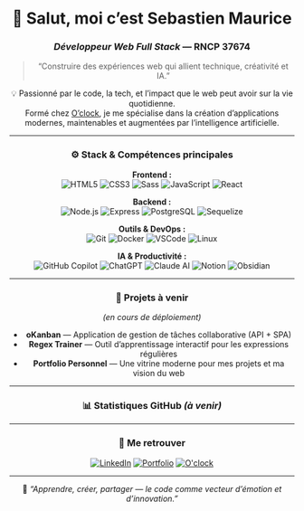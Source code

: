 <!-- 💻 Profil GitHub Pro - Sebastien Maurice -->
<!-- Inspiré du parcours O'clock / RNCP 37674 et du style André Leclercq -->

<div align="center">
  
# 👋 Salut, moi c’est Sebastien Maurice  
### *Développeur Web Full Stack* — RNCP 37674  
  
> “Construire des expériences web qui allient technique, créativité et IA.”  
  
💡 Passionné par le code, la tech, et l’impact que le web peut avoir sur la vie quotidienne.  
Formé chez [O’clock](https://oclock.io/), je me spécialise dans la création d’applications modernes, maintenables et augmentées par l’intelligence artificielle.  

---

### ⚙️ Stack & Compétences principales

**Frontend :**  
![HTML5](https://img.shields.io/badge/-HTML5-E34F26?logo=html5&logoColor=white)
![CSS3](https://img.shields.io/badge/-CSS3-1572B6?logo=css3&logoColor=white)
![Sass](https://img.shields.io/badge/-Sass-CC6699?logo=sass&logoColor=white)
![JavaScript](https://img.shields.io/badge/-JavaScript-F7DF1E?logo=javascript&logoColor=black)
![React](https://img.shields.io/badge/-React-61DAFB?logo=react&logoColor=black)

**Backend :**  
![Node.js](https://img.shields.io/badge/-Node.js-339933?logo=node.js&logoColor=white)
![Express](https://img.shields.io/badge/-Express-000000?logo=express&logoColor=white)
![PostgreSQL](https://img.shields.io/badge/-PostgreSQL-4169E1?logo=postgresql&logoColor=white)
![Sequelize](https://img.shields.io/badge/-Sequelize-52B0E7?logo=sequelize&logoColor=white)

**Outils & DevOps :**  
![Git](https://img.shields.io/badge/-Git-F05032?logo=git&logoColor=white)
![Docker](https://img.shields.io/badge/-Docker-2496ED?logo=docker&logoColor=white)
![VSCode](https://img.shields.io/badge/-VSCode-007ACC?logo=visualstudiocode&logoColor=white)
![Linux](https://img.shields.io/badge/-Linux-FCC624?logo=linux&logoColor=black)

**IA & Productivité :**  
![GitHub Copilot](https://img.shields.io/badge/-GitHub%20Copilot-000000?logo=githubcopilot&logoColor=white)
![ChatGPT](https://img.shields.io/badge/-ChatGPT-74aa9c?logo=openai&logoColor=white)
![Claude AI](https://img.shields.io/badge/-Claude%20AI-ff6f61?logo=anthropic&logoColor=white)
![Notion](https://img.shields.io/badge/-Notion-000000?logo=notion&logoColor=white)
![Obsidian](https://img.shields.io/badge/-Obsidian-483699?logo=obsidian&logoColor=white)

---

### 🚀 Projets à venir

*(en cours de déploiement)*  
- **oKanban** — Application de gestion de tâches collaborative (API + SPA)  
- **Regex Trainer** — Outil d’apprentissage interactif pour les expressions régulières  
- **Portfolio Personnel** — Une vitrine moderne pour mes projets et ma vision du web  

---

### 📊 Statistiques GitHub *(à venir)*

<!--
![Seb's GitHub Stats](https://github-readme-stats.vercel.app/api?username=sebastienmaurice&show_icons=true&theme=radical)
![Top Langs](https://github-readme-stats.vercel.app/api/top-langs/?username=sebastienmaurice&layout=compact&theme=radical)
-->

---

### 🤝 Me retrouver

[![LinkedIn](https://img.shields.io/badge/-LinkedIn-0077B5?logo=linkedin&logoColor=white)](https://linkedin.com/in/sebastien-maurice/)
[![Portfolio](https://img.shields.io/badge/-Portfolio-000000?logo=vercel&logoColor=white)](https://github.com/sebastienmaurice)
[![O'clock](https://img.shields.io/badge/-O'clock-1E1E1E?logo=oclock&logoColor=white)](https://oclock.io)

---

🧠 *“Apprendre, créer, partager — le code comme vecteur d’émotion et d’innovation.”*  
</div>
